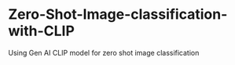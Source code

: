 # Zero-Shot-Image-classification-with-CLIP
Using Gen AI CLIP model for zero shot image classification
